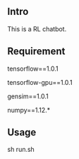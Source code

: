 ## Intro
This is a RL chatbot.

## Requirement
tensorflow==1.0.1

tensorflow-gpu==1.0.1

gensim==1.0.1

numpy==1.12.*

## Usage

sh run.sh 
